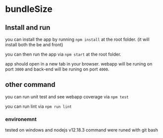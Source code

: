 # bundleSize

## Install and run

you can install the app by running `npm install` at the root folder.
(it will install both the be and front)

you can then run the app via `npm start` at the root folder.

app should open in a new tab in your browser. webapp will be runing on port `3000` and back-end will be runing on port `4000`.

## other command

you can run unit test and see webapp coverage via `npm test`

you can run lint via `npm run lint`

### environemnt

tested on windows and nodejs v12.18.3
command were runed with git bash
